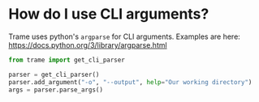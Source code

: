 # How do I use CLI arguments?

Trame uses python's `argparse` for CLI arguments. Examples are here: https://docs.python.org/3/library/argparse.html
```python
from trame import get_cli_parser

parser = get_cli_parser()
parser.add_argument("-o", "--output", help="Our working directory")
args = parser.parse_args()
```
